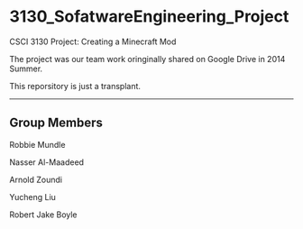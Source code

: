3130_SofatwareEngineering_Project
===============

CSCI 3130 Project: Creating a Minecraft Mod 

The project was our team work oringinally shared on Google Drive in 2014 Summer. 

This reporsitory is just a transplant.

***

Group Members
-------------

Robbie Mundle

Nasser Al-Maadeed

Arnold Zoundi

Yucheng Liu

Robert Jake Boyle



